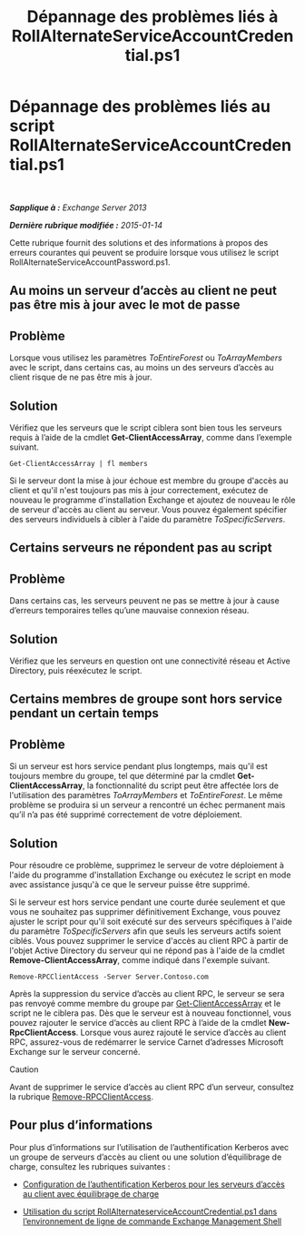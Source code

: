 ﻿---
title: 'Dépannage des problèmes liés à RollAlternateServiceAccountCredential.ps1'
TOCTitle: Dépannage des problèmes liés au script RollAlternateServiceAccountCredential.ps1
ms:assetid: 2bbf36d3-eb89-4f92-a8de-259a7cb64d62
ms:mtpsurl: https://technet.microsoft.com/fr-fr/library/Ff808310(v=EXCHG.150)
ms:contentKeyID: 63918666
ms.date: 05/23/2018
mtps_version: v=EXCHG.150
ms.translationtype: MT
---

# Dépannage des problèmes liés au script RollAlternateServiceAccountCredential.ps1

 

_**Sapplique à :** Exchange Server 2013_

_**Dernière rubrique modifiée :** 2015-01-14_

Cette rubrique fournit des solutions et des informations à propos des erreurs courantes qui peuvent se produire lorsque vous utilisez le script RollAlternateServiceAccountPassword.ps1.

## Au moins un serveur d’accès au client ne peut pas être mis à jour avec le mot de passe

## Problème

Lorsque vous utilisez les paramètres *ToEntireForest* ou *ToArrayMembers* avec le script, dans certains cas, au moins un des serveurs d’accès au client risque de ne pas être mis à jour.

## Solution

Vérifiez que les serveurs que le script ciblera sont bien tous les serveurs requis à l’aide de la cmdlet **Get-ClientAccessArray**, comme dans l’exemple suivant.

    Get-ClientAccessArray | fl members

Si le serveur dont la mise à jour échoue est membre du groupe d'accès au client et qu'il n'est toujours pas mis à jour correctement, exécutez de nouveau le programme d'installation Exchange et ajoutez de nouveau le rôle de serveur d'accès au client au serveur. Vous pouvez également spécifier des serveurs individuels à cibler à l'aide du paramètre *ToSpecificServers*.

## Certains serveurs ne répondent pas au script

## Problème

Dans certains cas, les serveurs peuvent ne pas se mettre à jour à cause d’erreurs temporaires telles qu’une mauvaise connexion réseau.

## Solution

Vérifiez que les serveurs en question ont une connectivité réseau et Active Directory, puis réexécutez le script.

## Certains membres de groupe sont hors service pendant un certain temps

## Problème

Si un serveur est hors service pendant plus longtemps, mais qu'il est toujours membre du groupe, tel que déterminé par la cmdlet **Get-ClientAccessArray**, la fonctionnalité du script peut être affectée lors de l'utilisation des paramètres *ToArrayMembers* et *ToEntireForest*. Le même problème se produira si un serveur a rencontré un échec permanent mais qu’il n’a pas été supprimé correctement de votre déploiement.

## Solution

Pour résoudre ce problème, supprimez le serveur de votre déploiement à l'aide du programme d'installation Exchange ou exécutez le script en mode avec assistance jusqu'à ce que le serveur puisse être supprimé.

Si le serveur est hors service pendant une courte durée seulement et que vous ne souhaitez pas supprimer définitivement Exchange, vous pouvez ajuster le script pour qu'il soit exécuté sur des serveurs spécifiques à l'aide du paramètre *ToSpecificServers* afin que seuls les serveurs actifs soient ciblés. Vous pouvez supprimer le service d'accès au client RPC à partir de l'objet Active Directory du serveur qui ne répond pas à l'aide de la cmdlet **Remove-ClientAccessArray**, comme indiqué dans l'exemple suivant.

    Remove-RPCClientAccess -Server Server.Contoso.com

Après la suppression du service d’accès au client RPC, le serveur se sera pas renvoyé comme membre du groupe par [Get-ClientAccessArray](https://technet.microsoft.com/fr-fr/library/dd297976\(v=exchg.150\)) et le script ne le ciblera pas. Dès que le serveur est à nouveau fonctionnel, vous pouvez rajouter le service d’accès au client RPC à l’aide de la cmdlet **New-RpcClientAccess**. Lorsque vous aurez rajouté le service d’accès au client RPC, assurez-vous de redémarrer le service Carnet d’adresses Microsoft Exchange sur le serveur concerné.

> [!CAUTION]
> Avant de supprimer le service d’accès au client RPC d’un serveur, consultez la rubrique <a href="https://technet.microsoft.com/fr-fr/library/dd298151(v=exchg.150)">Remove-RPCClientAccess</a>.


## Pour plus d’informations

Pour plus d’informations sur l’utilisation de l’authentification Kerberos avec un groupe de serveurs d’accès au client ou une solution d’équilibrage de charge, consultez les rubriques suivantes :

  - [Configuration de l’authentification Kerberos pour les serveurs d’accès au client avec équilibrage de charge](configuring-kerberos-authentication-for-load-balanced-client-access-servers-exchange-2013-help.md)

  - [Utilisation du script RollAlternateserviceAccountCredential.ps1 dans l’environnement de ligne de commande Exchange Management Shell](using-the-rollalternateserviceaccountcredential-ps1-script-in-the-shell-exchange-2013-help.md)

